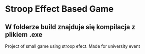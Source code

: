 <h1>Stroop Effect Based Game </h1>
<h2>W folderze build znajduje się kompilacja z plikiem .exe<br></h2>
Project of small game using stroop efect. Made for university event
